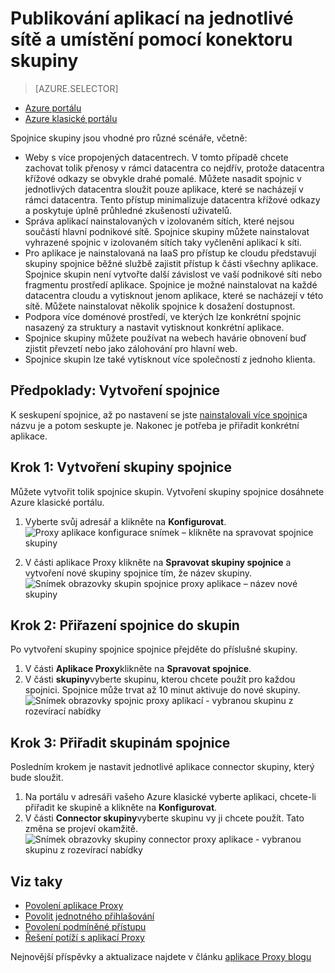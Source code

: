 <properties
    pageTitle="Práce s Azure AD aplikace Proxy spojnic | Microsoft Azure"
    description="Popisuje, jak vytvářet a spravovat skupiny konektorů proxy server Azure AD aplikace."
    services="active-directory"
    documentationCenter=""
    authors="kgremban"
    manager="femila"
    editor=""/>

<tags
    ms.service="active-directory"
    ms.workload="identity"
    ms.tgt_pltfrm="na"
    ms.devlang="na"
    ms.topic="article"
    ms.date="09/09/2016"
    ms.author="kgremban"/>


# <a name="publish-applications-on-separate-networks-and-locations-using-connector-groups"></a>Publikování aplikací na jednotlivé sítě a umístění pomocí konektoru skupiny

> [AZURE.SELECTOR]
- [Azure portálu](active-directory-application-proxy-connectors-azure-portal.md)
- [Azure klasické portálu](active-directory-application-proxy-connectors.md)


Spojnice skupiny jsou vhodné pro různé scénáře, včetně:

- Weby s více propojených datacentrech. V tomto případě chcete zachovat tolik přenosy v rámci datacentra co nejdřív, protože datacentra křížové odkazy se obvykle drahé pomalé. Můžete nasadit spojnic v jednotlivých datacentra sloužit pouze aplikace, které se nacházejí v rámci datacentra. Tento přístup minimalizuje datacentra křížové odkazy a poskytuje úplně průhledné zkušeností uživatelů.
- Správa aplikací nainstalovaných v izolovaném sítích, které nejsou součástí hlavní podnikové sítě. Spojnice skupiny můžete nainstalovat vyhrazené spojnic v izolovaném sítích taky vyčlenění aplikací k síti.
- Pro aplikace je nainstalovaná na IaaS pro přístup ke cloudu představují skupiny spojnice běžné službě zajistit přístup k části všechny aplikace. Spojnice skupin není vytvořte další závislost ve vaší podnikové síti nebo fragmentu prostředí aplikace. Spojnice je možné nainstalovat na každé datacentra cloudu a vytisknout jenom aplikace, které se nacházejí v této sítě. Můžete nainstalovat několik spojnice k dosažení dostupnost.
- Podpora více doménové prostředí, ve kterých lze konkrétní spojnic nasazený za struktury a nastavit vytisknout konkrétní aplikace.
- Spojnice skupiny můžete používat na webech havárie obnovení buď zjistit převzetí nebo jako zálohování pro hlavní web.
- Spojnice skupin lze také vytisknout více společností z jednoho klienta.

## <a name="prerequisite-create-your-connectors"></a>Předpoklady: Vytvoření spojnice
K seskupení spojnice, až po nastavení se jste [nainstalovali více spojnic](active-directory-application-proxy-enable.md)a názvu je a potom seskupte je. Nakonec je potřeba je přiřadit konkrétní aplikace.

## <a name="step-1-create-connector-groups"></a>Krok 1: Vytvoření skupiny spojnice
Můžete vytvořit tolik spojnice skupin. Vytvoření skupiny spojnice dosáhnete Azure klasické portálu.

1. Vyberte svůj adresář a klikněte na **Konfigurovat**.  
    ![Proxy aplikace konfigurace snímek – klikněte na spravovat spojnice skupiny](./media/active-directory-application-proxy-connectors/app_proxy_connectors_creategroup.png)

2. V části aplikace Proxy klikněte na **Spravovat skupiny spojnice** a vytvoření nové skupiny spojnice tím, že název skupiny.  
    ![Snímek obrazovky skupin spojnice proxy aplikace – název nové skupiny](./media/active-directory-application-proxy-connectors/app_proxy_connectors_namegroup.png)

## <a name="step-2-assign-connectors-to-your-groups"></a>Krok 2: Přiřazení spojnice do skupin
Po vytvoření skupiny spojnice spojnice přejděte do příslušné skupiny.

1. V části **Aplikace Proxy**klikněte na **Spravovat spojnice**.
2. V části **skupiny**vyberte skupinu, kterou chcete použít pro každou spojnici. Spojnice může trvat až 10 minut aktivuje do nové skupiny.  
    ![Snímek obrazovky spojnic proxy aplikací - vybranou skupinu z rozevírací nabídky](./media/active-directory-application-proxy-connectors/app_proxy_connectors_connectorlist.png)

## <a name="step-3-assign-applications-to-your-connector-groups"></a>Krok 3: Přiřadit skupinám spojnice
Posledním krokem je nastavit jednotlivé aplikace connector skupiny, který bude sloužit.

1. Na portálu v adresáři vašeho Azure klasické vyberte aplikaci, chcete-li přiřadit ke skupině a klikněte na **Konfigurovat**.
2. V části **Connector skupiny**vyberte skupinu vy ji chcete použít. Tato změna se projeví okamžitě.  
    ![Snímek obrazovky skupiny connector proxy aplikace - vybranou skupinu z rozevírací nabídky](./media/active-directory-application-proxy-connectors/app_proxy_connectors_newgroup.png)


## <a name="see-also"></a>Viz taky

- [Povolení aplikace Proxy](active-directory-application-proxy-enable.md)
- [Povolit jednotného přihlašování](active-directory-application-proxy-sso-using-kcd.md)
- [Povolení podmíněné přístupu](active-directory-application-proxy-conditional-access.md)
- [Řešení potíží s aplikací Proxy](active-directory-application-proxy-troubleshoot.md)

Nejnovější příspěvky a aktualizace najdete v článku [aplikace Proxy blogu](http://blogs.technet.com/b/applicationproxyblog/)
